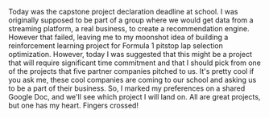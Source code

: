 Today was the capstone project declaration deadline at school. I was originally supposed to be part of a group where we would get data from a streaming platform, a real business, to create a recommendation engine. However that failed, leaving me to my moonshot idea of building a reinforcement learning project for Formula 1 pitstop lap selection optimization. However, today I was suggested that this might be a project that will require significant time commitment and that I should pick from one of the projects that five partner companies pitched to us. It's pretty cool if you ask me, these cool companies are coming to our school and asking us to be a part of their business. So, I marked my preferences on a shared Google Doc, and we'll see which project I will land on. All are great projects, but one has my heart. Fingers crossed!